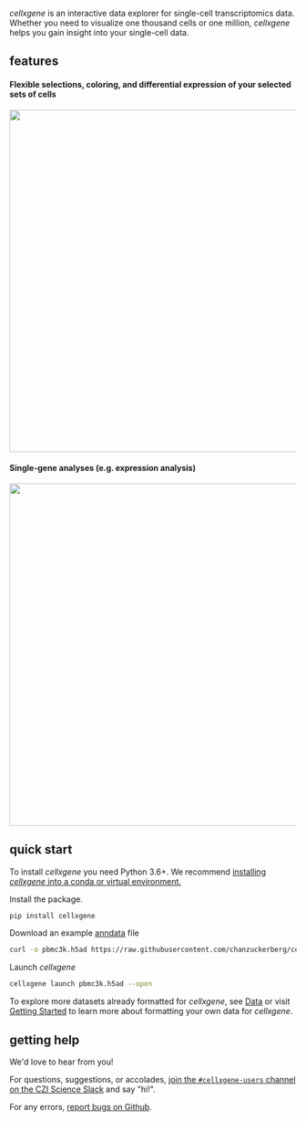 _cellxgene_ is an interactive data explorer for single-cell transcriptomics data. Whether you need to visualize one thousand cells or one million, _cellxgene_ helps you gain insight into your single-cell data.

## features

#### Flexible selections, coloring, and differential expression of your selected sets of cells
<img src="diffexp.gif" width="600"/>

#### Single-gene analyses (e.g. expression analysis)
<img src="customGene.gif" width="600" />

## quick start

To install _cellxgene_ you need Python 3.6+. We recommend [installing _cellxgene_ into a conda or virtual environment.](/faq.html#how-do-i-create-a-python-36-environment-for-cellxgene)

Install the package.
``` bash
pip install cellxgene
```

Download an example [anndata](https://anndata.readthedocs.io/en/latest/) file

``` bash
curl -o pbmc3k.h5ad https://raw.githubusercontent.com/chanzuckerberg/cellxgene/master/example-dataset/pbmc3k.h5ad
```

Launch _cellxgene_
``` bash
cellxgene launch pbmc3k.h5ad --open
```

To explore more datasets already formatted for _cellxgene_, see [Data](data) or
visit [Getting Started](getting-started) to learn more about formatting your own
data for _cellxgene_. 

## getting help

We'd love to hear from you!

For questions, suggestions, or accolades, [join the `#cellxgene-users` channel on the CZI Science Slack](https://join-cziscience-slack.herokuapp.com/) and say "hi!".

For any errors, [report bugs on Github](https://github.com/chanzuckerberg/cellxgene/issues).
